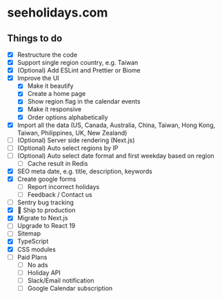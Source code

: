 # seeholidays.com

## Things to do

- [x] Restructure the code
- [x] Support single region country, e.g. Taiwan
- [x] (Optional) Add ESLint and Prettier or Biome
- [x] Improve the UI
  - [x] Make it beautify
  - [x] Create a home page
  - [x] Show region flag in the calendar events
  - [x] Make it responsive
  - [x] Order options alphabetically
- [x] Import all the data (US, Canada, Australia, China, Taiwan, Hong Kong, Taiwan, Philippines, UK, New Zealand)
- [ ] (Optional) Server side rendering (Next.js)
- [ ] (Optional) Auto select regions by IP
- [ ] (Optional) Auto select date format and first weekday based on region
  - [ ] Cache result in Redis
- [x] SEO meta date, e.g. title, description, keywords
- [x] Create google forms
  - [ ] Report incorrect holidays
  - [ ] Feedback / Contact us
- [ ] Sentry bug tracking
- [x] 🚢 Ship to production
- [x] Migrate to Next.js
- [ ] Upgrade to React 19
- [ ] Sitemap
- [x] TypeScript
- [x] CSS modules
- [ ] Paid Plans
  - [ ] No ads
  - [ ] Holiday API
  - [ ] Slack/Email notification
  - [ ] Google Calendar subscription
